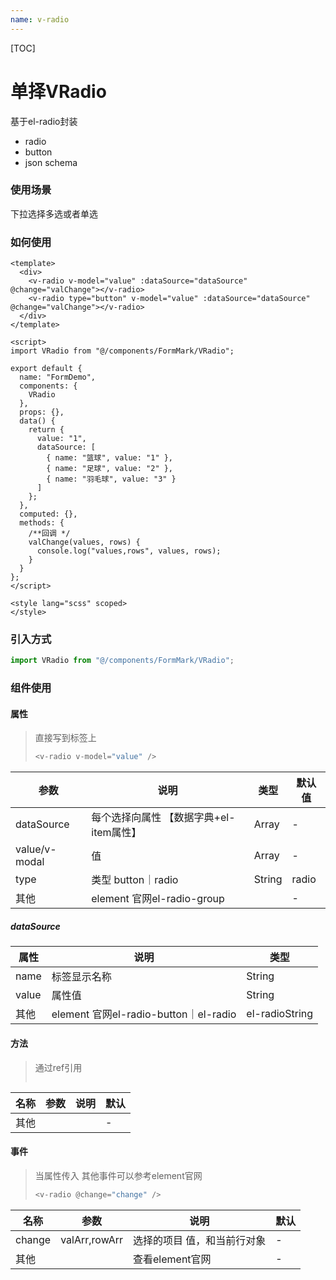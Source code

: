```yaml
---
name: v-radio
---
```


[TOC]

# 单择VRadio

基于el-radio封装

- radio
- button
- json schema

### 使用场景

下拉选择多选或者单选

### 如何使用

```vue
<template>
  <div>
    <v-radio v-model="value" :dataSource="dataSource" @change="valChange"></v-radio>
    <v-radio type="button" v-model="value" :dataSource="dataSource" @change="valChange"></v-radio>
  </div>
</template>

<script>
import VRadio from "@/components/FormMark/VRadio";
  
export default {
  name: "FormDemo",
  components: {
    VRadio
  },
  props: {},
  data() {
    return {
      value: "1",
      dataSource: [
        { name: "篮球", value: "1" },
        { name: "足球", value: "2" },
        { name: "羽毛球", value: "3" }
      ]
    };
  },
  computed: {},
  methods: {
    /**回调 */
    valChange(values, rows) {
      console.log("values,rows", values, rows);
    }
  }
};
</script>

<style lang="scss" scoped>
</style>

```

### 引入方式

```javascript
import VRadio from "@/components/FormMark/VRadio";
```

### 组件使用

#### 属性

> 直接写到标签上 
>
> ```js
> <v-radio v-model="value" />
> ```

| 参数          | 说明                                    | 类型   | 默认值 |
| ------------- | --------------------------------------- | ------ | ------ |
| dataSource    | 每个选择向属性 【数据字典+el-item属性】 | Array  | -      |
| value/v-modal | 值                                      | Array  | -      |
| type          | 类型 button｜radio                      | String | radio  |
| 其他          | element 官网el-radio-group              |        | -      |

##### dataSource

| 属性  | 说明                                  | 类型           |
| ----- | ------------------------------------- | -------------- |
| name  | 标签显示名称                          | String         |
| value | 属性值                                | String         |
| 其他  | element 官网el-radio-button｜el-radio | el-radioString |

#### 方法

> 通过ref引用
>
> ```js
> 
> ```
> 

| 名称 | 参数 | 说明 | 默认 |
| ---- | ---- | ---- | ---- |
| 其他 |      |      | -    |

#### 事件

>当属性传入 其他事件可以参考element官网
>
>```js
><v-radio @change="change" />
>```

| 名称   | 参数          | 说明                        | 默认 |
| ------ | ------------- | --------------------------- | ---- |
| change | valArr,rowArr | 选择的项目 值，和当前行对象 | -    |
| 其他   |               | 查看element官网             | -    |


